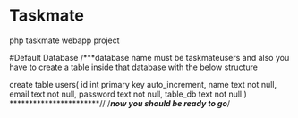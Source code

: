 # Taskmate
php taskmate webapp project


#Default Database
/***database name must be taskmateusers
and also you have to create a table inside that database
with the below structure

create table users(
	id int primary key auto_increment,
	name text not null,
	email text not null,
	password text not null,
	table_db text not null
	)
***********************//
/***now you should be ready to go***/
